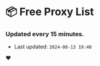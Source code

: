 # :package: Free Proxy List
### Updated every 15 minutes.

- Last updated: `2024-08-13 19:40`

:heart:
